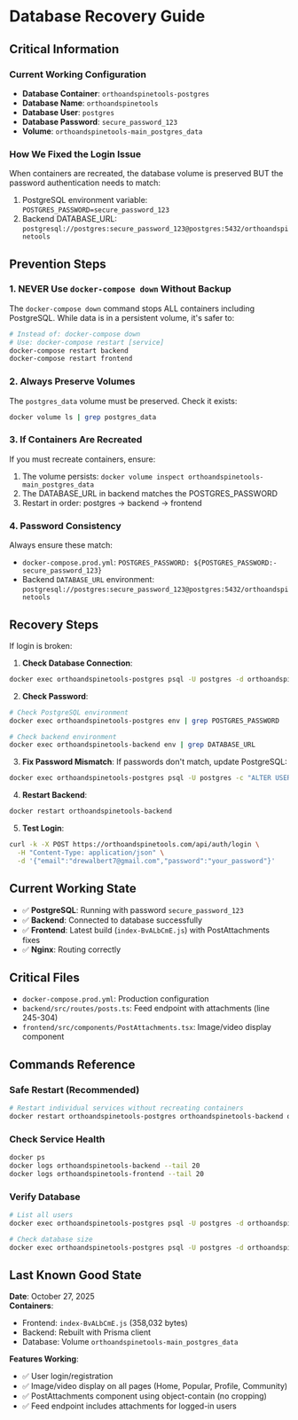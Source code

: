 # Database Recovery Guide

## Critical Information

### Current Working Configuration
- **Database Container**: `orthoandspinetools-postgres`
- **Database Name**: `orthoandspinetools`
- **Database User**: `postgres`
- **Database Password**: `secure_password_123`
- **Volume**: `orthoandspinetools-main_postgres_data`

### How We Fixed the Login Issue

When containers are recreated, the database volume is preserved BUT the password authentication needs to match:
1. PostgreSQL environment variable: `POSTGRES_PASSWORD=secure_password_123`
2. Backend DATABASE_URL: `postgresql://postgres:secure_password_123@postgres:5432/orthoandspinetools`

## Prevention Steps

### 1. NEVER Use `docker-compose down` Without Backup
The `docker-compose down` command stops ALL containers including PostgreSQL. While data is in a persistent volume, it's safer to:
```bash
# Instead of: docker-compose down
# Use: docker-compose restart [service]
docker-compose restart backend
docker-compose restart frontend
```

### 2. Always Preserve Volumes
The `postgres_data` volume must be preserved. Check it exists:
```bash
docker volume ls | grep postgres_data
```

### 3. If Containers Are Recreated
If you must recreate containers, ensure:
1. The volume persists: `docker volume inspect orthoandspinetools-main_postgres_data`
2. The DATABASE_URL in backend matches the POSTGRES_PASSWORD
3. Restart in order: postgres → backend → frontend

### 4. Password Consistency
Always ensure these match:
- `docker-compose.prod.yml`: `POSTGRES_PASSWORD: ${POSTGRES_PASSWORD:-secure_password_123}`
- Backend `DATABASE_URL` environment: `postgresql://postgres:secure_password_123@postgres:5432/orthoandspinetools`

## Recovery Steps

If login is broken:

1. **Check Database Connection**:
```bash
docker exec orthoandspinetools-postgres psql -U postgres -d orthoandspinetools -c "SELECT 1;"
```

2. **Check Password**:
```bash
# Check PostgreSQL environment
docker exec orthoandspinetools-postgres env | grep POSTGRES_PASSWORD

# Check backend environment
docker exec orthoandspinetools-backend env | grep DATABASE_URL
```

3. **Fix Password Mismatch**:
If passwords don't match, update PostgreSQL:
```bash
docker exec orthoandspinetools-postgres psql -U postgres -c "ALTER USER postgres WITH PASSWORD 'secure_password_123';"
```

4. **Restart Backend**:
```bash
docker restart orthoandspinetools-backend
```

5. **Test Login**:
```bash
curl -k -X POST https://orthoandspinetools.com/api/auth/login \
  -H "Content-Type: application/json" \
  -d '{"email":"drewalbert7@gmail.com","password":"your_password"}'
```

## Current Working State

- ✅ **PostgreSQL**: Running with password `secure_password_123`
- ✅ **Backend**: Connected to database successfully
- ✅ **Frontend**: Latest build (`index-BvALbCmE.js`) with PostAttachments fixes
- ✅ **Nginx**: Routing correctly

## Critical Files

- `docker-compose.prod.yml`: Production configuration
- `backend/src/routes/posts.ts`: Feed endpoint with attachments (line 245-304)
- `frontend/src/components/PostAttachments.tsx`: Image/video display component

## Commands Reference

### Safe Restart (Recommended)
```bash
# Restart individual services without recreating containers
docker restart orthoandspinetools-postgres orthoandspinetools-backend orthoandspinetools-frontend
```

### Check Service Health
```bash
docker ps
docker logs orthoandspinetools-backend --tail 20
docker logs orthoandspinetools-frontend --tail 20
```

### Verify Database
```bash
# List all users
docker exec orthoandspinetools-postgres psql -U postgres -d orthoandspinetools -c "SELECT email, username FROM users;"

# Check database size
docker exec orthoandspinetools-postgres psql -U postgres -d orthoandspinetools -c "SELECT pg_size_pretty(pg_database_size('orthoandspinetools'));"
```

## Last Known Good State

**Date**: October 27, 2025  
**Containers**:
- Frontend: `index-BvALbCmE.js` (358,032 bytes)
- Backend: Rebuilt with Prisma client
- Database: Volume `orthoandspinetools-main_postgres_data`

**Features Working**:
- ✅ User login/registration
- ✅ Image/video display on all pages (Home, Popular, Profile, Community)
- ✅ PostAttachments component using object-contain (no cropping)
- ✅ Feed endpoint includes attachments for logged-in users

